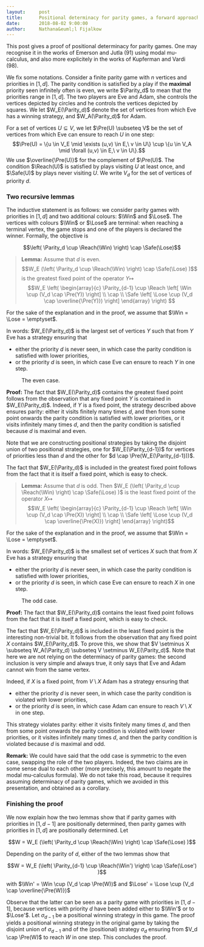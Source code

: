 ```yaml
---
layout:     post
title:      Positional determinacy for parity games, a forward approach
date:       2018-08-02 9:00:00
author:     Nathana&euml;l Fijalkow
---
```


<script type="text/x-mathjax-config">
MathJax.Hub.Config({
  TeX: {
    Macros: {
      G: "{\\mathcal{G}}",
      VE: "{V_E}",
      Parity: "{\\mathrm{Parity}}",
      Pre: "{\\mathrm{Pre}}",
      Win: "{\\mathrm{Win}}",
      Lose: "{\\mathrm{Lose}}",
      Reach: "{\\mathrm{Reach}}",
      Safe: "{\\mathrm{Safe}}",
      LFP: "{\\mathrm{LFP}}",
      GFP: "{\\mathrm{GFP}}",
      N: "{\\mathbb{N}}",
      nN: "{_{n \\in \\mathbb{N}}}",
      priority: "{\\{1,\\ldots,d\\}}",
    }
  }
});
</script>

<p class="intro"><span class="dropcap">T</span>his post gives a proof of positional determinacy for parity games.
One may recognise it in the works of Emerson and Jutla (91) using modal mu-calculus, and also more explicitely in the works of Kupferman and Vardi (98).
</p>

We fix some notations. Consider a finite parity game with $n$ vertices and priorities in $[1,d]$.
The parity condition is satisfied by a play if the **maximal** priority seen infinitely often is even,
we write $\Parity_d$ to mean that the priorities range in $[1,d]$.
The two players are Eve and Adam, she controls the vertices depicted by circles and he controls the vertices depicted by squares.
We let $W_E(\Parity_d)$ denote the set of vertices from which Eve has a winning strategy, and $W_A(\Parity_d)$ for Adam.

For a set of vertices $U \subseteq V$, we let $\Pre(U) \subseteq V$ be the set of vertices from which Eve can ensure to reach $U$ in one step:
$$\Pre(U) = \{u \in V_E \mid \exists (u,v) \in E,\ v \in U\} \cup \{u \in V_A \mid \forall (u,v) \in E,\ v \in U\}.$$
We use $\overline{\Pre(U)}$ for the complement of $\Pre(U)$.
The condition $\Reach(U)$ is satisfied by plays visiting $U$ at least once, and $\Safe(U)$ by plays never visiting $U$.
We write $V_d$ for the set of vertices of priority $d$.

### Two recursive lemmas

The inductive statement is as follows: 
we consider parity games with priorities in $[1,d]$ and two additional colours: $\Win$ and $\Lose$.
The vertices with colours $\Win$ or $\Lose$ are terminal: when reaching a terminal vertex, 
the game stops and one of the players is declared the winner.
Formally, the objective is

$$\left( \Parity_d \cup \Reach(\Win) \right) \cap \Safe(\Lose)$$

> **Lemma:** 
Assume that $d$ is even.
$$W_E (\left( \Parity_d \cup \Reach(\Win) \right) \cap \Safe(\Lose) )$$ 
is the greatest fixed point of the operator $Y \mapsto$
$$W_E \left( 
\begin{array}{c} 
\Parity_{d-1} \cup \Reach \left[ \Win \cup (V_d \cap \Pre(Y)) \right] \\
\cap \\
\Safe \left[ \Lose \cup (V_d \cap \overline{\Pre(Y)}) \right] 
\end{array} \right)
$$

For the sake of the explanation and in the proof, we assume that $\Win = \Lose = \emptyset$.

In words: 
$W_E(\Parity_d)$ is the largest set of vertices $Y$ such that from $Y$ Eve has a strategy ensuring that 
* either the priority $d$ is never seen, in which case the parity condition is satisfied with lower priorities,
* or the priority $d$ is seen, in which case Eve can ensure to reach $Y$ in one step.

<figure>
	<img src="{{ '/images/even_parity.png' | prepend: site.baseurl }}" alt=""> 
	<figcaption>The even case.</figcaption>
</figure>

**Proof:**
The fact that $W_E(\Parity_d)$ contains the greatest fixed point follows from the observation that any fixed point $Y$ is contained in $W_E(\Parity_d)$.
Indeed, if $Y$ is a fixed point, the strategy described above ensures parity: either it visits finitely many times $d$,
and then from some point onwards the parity condition is satisfied with lower priorities, or it visits infinitely many times $d$,
and then the parity condition is satisfied because $d$ is maximal and even.

Note that we are constructing positional strategies by taking the disjoint union of two positional strategies,
one for $W_E(\Parity_{d-1})$ for vertices of priorities less than $d$ and the other for $d \cap \Pre(W_E(\Parity_{d-1}))$.

The fact that $W_E(\Parity_d)$ is included in the greatest fixed point follows from the fact that it is itself a fixed point,
which is easy to check.

> **Lemma:** 
Assume that $d$ is odd.
Then $W_E (\left( \Parity_d \cup \Reach(\Win) \right) \cap \Safe(\Lose) )$ is the least fixed point of the operator $X \mapsto$
$$W_E \left( 
\begin{array}{c} 
\Parity_{d-1} \cup \Reach \left[ \Win \cup (V_d \cap \Pre(X)) \right] \\
\cap \\
\Safe \left[ \Lose \cup (V_d \cap \overline{\Pre(X)}) \right] 
\end{array} \right)$$

For the sake of the explanation and in the proof, we assume that $\Win = \Lose = \emptyset$.

In words: $W_E(\Parity_d)$ is the smallest set of vertices $X$ such that from $X$ Eve has a strategy ensuring that 
* either the priority $d$ is never seen, in which case the parity condition is satisfied with lower priorities,
* or the priority $d$ is seen, in which case Eve can ensure to reach $X$ in one step.

<figure>
	<img src="{{ '/images/odd_parity.png' | prepend: site.baseurl }}" alt=""> 
	<figcaption>The odd case.</figcaption>
</figure>

**Proof:**
The fact that $W_E(\Parity_d)$ contains the least fixed point follows from the fact that it is itself a fixed point,
which is easy to check.

The fact that $W_E(\Parity_d)$ is included in the least fixed point is the interesting non-trivial bit.
It follows from the observation that any fixed point $X$ contains $W_E(\Parity_d)$.
To prove this, we show that $V \setminus X \subseteq W_A(\Parity_d) \subseteq V \setminus W_E(\Parity_d)$.
Note that here we are not relying on the determinacy of parity games: the second inclusion is very simple and always true,
it only says that Eve and Adam cannot win from the same vertex.

Indeed, if $X$ is a fixed point, from $V \setminus X$ Adam has a strategy ensuring that
* either the priority $d$ is never seen, in which case the parity condition is violated with lower priorities,
* or the priority $d$ is seen, in which case Adam can ensure to reach $V \setminus X$ in one step.

This strategy violates parity: either it visits finitely many times $d$,
and then from some point onwards the parity condition is violated with lower priorities, 
or it visites infinitely many times $d$, and then the parity condition is violated because $d$ is maximal and odd.

**Remark:**
We could have said that the odd case is symmetric to the even case, swapping the role of the two players.
Indeed, the two claims are in some sense dual to each other (more precisely, this amount to negate the modal mu-calculus formula).
We do not take this road, because it requires assuming determinacy of parity games, which we avoided in this presentation,
and obtained as a corollary.

### Finishing the proof

We now explain how the two lemmas show that 
if parity games with priorities in $[1,d-1]$ are positionally determined,
then parity games with priorities in $[1,d]$ are positionally determined.
Let

$$W = W_E (\left( \Parity_d \cup \Reach(\Win) \right) \cap \Safe(\Lose) )$$

Depending on the parity of $d$, either of the two lemmas show that

$$W = W_E (\left( \Parity_{d-1} \cup \Reach(\Win') \right) \cap \Safe(\Lose') )$$

with $\Win' = \Win \cup (V_d \cap \Pre(W))$ and $\Lose' = \Lose \cup (V_d \cap \overline{\Pre(W)})$

Observe that the latter can be seen as a parity game with priorities in $[1,d-1]$,
because vertices with priority $d$ have been added either to $\Win'$ or to $\Lose'$.
Let $\sigma_{d-1}$ be a positional winning strategy in this game.
The proof yields a positional winning strategy in the original game by taking the disjoint union of $\sigma_{d-1}$
and of the (positional) strategy $\sigma_d$ ensuring from $V_d \cap \Pre(W)$ to reach $W$ in one step.
This concludes the proof.

<!--
### The algorithm

To be continued!

<p>We construct two recursive procedures, which take as input a parity game with priorities in $[1,p]$ 
and two additional colours: $\set{\Win,\Lose}$, and output the winning set for Eve.
The vertices with colours $\Win$ or $\Lose$ are terminal: when reaching a terminal vertex, 
the game stops and one of the players is declared the winner.
Formally, the objective is
$$\left( \Parity_p \cup \Reach(\Win) \right) \cap \Safe(\Lose)$$.
</p>

Algorithmically, we compute a non-increasing sequence of sets $Y_0 \supseteq Y_1 \supseteq \cdots$,
such that $Y_{k+1} = W_E(\Parity_{d-1}\ \cup\ \Reach(d \cap \Pre(Y_k)))$ until reaching the greatest fixed point.

For each $k$ this is indeed a recursive call: in the new game, vertices with priorities $d$ are marked terminal, and declared
winning if in $d \cap \Pre(Y_k)$, losing otherwise. So in this game the priorities are in $[1,d-1]$.

<figure>
	<img src="{{ '/images/parity_even.png' | prepend: site.baseurl }}" alt=""> 
	<figcaption>The even case</figcaption>
</figure>

Algorithmically, we compute a non-increasing sequence of sets $X_0 \subseteq X_1 \subseteq \cdots$,
such that $X_{k+1} = W_E(\Parity_{d-1} \cap \Safe(d \cap \overline{\Pre(X_k)}))$ until reaching the least fixed point.

<figure>
	<img src="{{ '/images/parity_odd.png' | prepend: site.baseurl }}" alt=""> 
	<figcaption>The odd case</figcaption>
</figure>

**Complexity:**
The algorithm above alternates greatest and least fixed point computations, in total $d$ of them.
Each of them computes subsets of the vertices, hence stabilise within at most $n$ steps.
Each step can be carried out in linear time, so we obtain a naive but good enough time complexity bound of $O(n^d)$.

### The construction of signatures

Let us fix some notations. 
* For an even priority $p$, let $Y(p)$ be the greatest fixed point computed at step $p$.
* For an odd priority $p$, let $X_0(p) \subseteq X_1(p) \subseteq \cdots \subseteq X_n(p)$ be the non-decreasing sequence of sets of vertices computed at step $p$.

We define a function $\mu : V \to [1,n]^{d/2} \cup \\{\bot\\}$.
The tuples in $[1,n]^{d/2}$ are indexed by odd priorities in $[1,d]$.
For $p$ an odd priority, let $\mu(p)(v)$ be the smallest $k$ such that $v$ is in $X_k(p)$, and $\bot$ if it belongs to none.

The function $\mu$ induces a set of orders on vertices: for $p$ an odd priority and $v,v'$ two vertices, we have $v \ge_p v'$ if
$\mu(p)(v) \ge \mu(p)(v')$. For technical convenience we also define $\ge_p$ for $p$ an even priority by $\ge_p = \ge_{p-1}$.

**Theorem:**
* $\mu(v) \neq \bot$ if, and only if, Eve wins from $v$,
* if $v \in V_E$ has priority $p$, then there exists $(v,v') \in E$ such that $v \ge_p v'$, strict if $p$ odd,
* if $v \in V_A$ has priority $p$, then for all $(v,v') \in E$ we have $v \ge_p v'$, strict if $p$ odd.

**Proof:**
The first item has already been argued in the description of the algorithm.
The other two items are easily proved, relying on two arguments:
* for $v$ of priority $p$ in $X_k(p')$ with $p' > p$, the positional winning strategy ensures to remain in $X_k(p')$,
* for $v$ of odd priority $p$ in $X_k(p)$, the positional winning strategy ensures to reach $X_{k-1}(p)$.


-->

